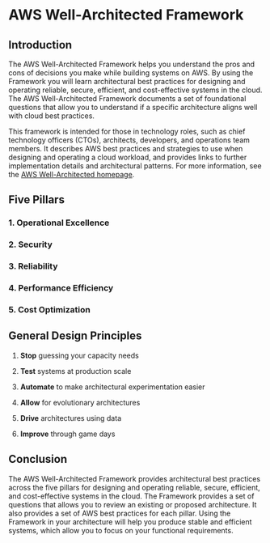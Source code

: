# AWS Well-Architected Framework
## Introduction

The AWS Well-Architected Framework helps you understand the pros and cons of decisions you make while building systems on AWS. By using the Framework you will learn architectural best practices for designing and operating reliable, secure, efficient, and cost-effective systems in the cloud. The AWS Well-Architected Framework documents a set of foundational questions that allow you to understand if a specific architecture aligns well with cloud best practices.

This framework is intended for those in technology roles, such as chief technology officers (CTOs), architects, developers, and operations team members. It describes AWS best practices and strategies to use when designing and operating a cloud workload, and provides links to further implementation details and architectural patterns. For more information, see the [AWS Well-Architected homepage](https://aws.amazon.com/architecture/well-architected/?ref=wellarchitected-wp&wa-lens-whitepapers.sort-by=item.additionalFields.sortDate&wa-lens-whitepapers.sort-order=desc).

## Five Pillars

### 1. Operational Excellence

### 2. Security

### 3. Reliability

### 4. Performance Efficiency

### 5. Cost Optimization

## General Design Principles
1. **Stop** guessing your capacity needs

1. **Test** systems at production scale

1. **Automate** to make architectural experimentation easier

1. **Allow** for evolutionary architectures

1. **Drive** architectures using data

1. **Improve** through game days

## Conclusion
The AWS Well-Architected Framework provides architectural best practices across the five pillars for designing and operating reliable, secure, efficient, and cost-effective systems in the cloud. The Framework provides a set of questions that allows you to review an existing or proposed architecture. It also provides a set of AWS best practices for each pillar. Using the Framework in your architecture will help you produce stable and efficient systems, which allow you to focus on your functional requirements.
